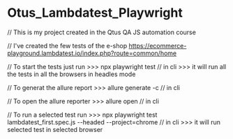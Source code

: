 # Otus_Lambdatest_Playwright

// This is my project created in the Qtus QA JS automation course

// I've created the few tests of the e-shop https://ecommerce-playground.lambdatest.io/index.php?route=common/home

// To start the tests just run >>> npx playwright test // in cli >>> it will run all the tests in all the browsers in headles mode

// To generat the allure report >>> allure generate -c // in cli

// To open the allure reporter >>> allure open // in cli

// To run a selected test run >>> npx playwright test lambdatest_first.spec.js --headed --project=chrome // in cli >>> it will run selected test in selected browser

